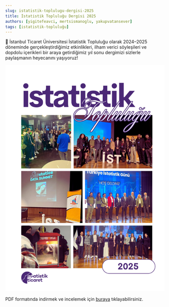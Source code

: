 ```yaml
---
slug: istatistik-toplulugu-dergisi-2025
title: İstatistik Topluluğu Dergisi 2025
authors: [yigitefeavci, mertsismanoglu, yakupvatansever]
tags: [istatistik-topluluğu]
---
```


💫 İstanbul Ticaret Üniversitesi İstatistik Topluluğu olarak 2024–2025 döneminde gerçekleştirdiğimiz etkinlikleri, ilham verici söyleşileri ve dopdolu içerikleri bir araya getirdiğimiz yıl sonu dergimizi sizlerle paylaşmanın heyecanını yaşıyoruz!

<!-- truncate -->

[![İstatistik Topluluğu 2025 Dönem Sonu Dergisi Kapağı](./İstatistik%20Topluluğu%202025%20Dönem%20Sonu%20Dergisi%20Kapağı.png)](./İstatistik%20Topluluğu%202025%20Dönem%20Sonu%20Dergisi.pdf)

PDF formatında indirmek ve incelemek için [buraya](./İstatistik%20Topluluğu%202025%20Dönem%20Sonu%20Dergisi.pdf) tıklayabilirsiniz.

